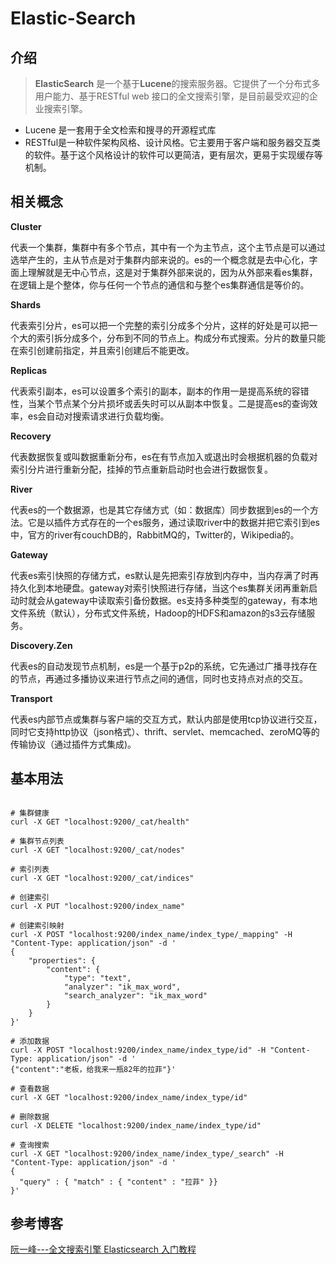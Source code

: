 # Elastic-Search


## 介绍
> **ElasticSearch** 是一个基于**Lucene**的搜索服务器。它提供了一个分布式多用户能力、基于RESTful web 接口的全文搜索引擎，是目前最受欢迎的企业搜索引擎。

* Lucene 是一套用于全文检索和搜寻的开源程式库
* RESTful是一种软件架构风格、设计风格。它主要用于客户端和服务器交互类的软件。基于这个风格设计的软件可以更简洁，更有层次，更易于实现缓存等机制。

## 相关概念

**Cluster**

代表一个集群，集群中有多个节点，其中有一个为主节点，这个主节点是可以通过选举产生的，主从节点是对于集群内部来说的。es的一个概念就是去中心化，字面上理解就是无中心节点，这是对于集群外部来说的，因为从外部来看es集群，在逻辑上是个整体，你与任何一个节点的通信和与整个es集群通信是等价的。


**Shards**

代表索引分片，es可以把一个完整的索引分成多个分片，这样的好处是可以把一个大的索引拆分成多个，分布到不同的节点上。构成分布式搜索。分片的数量只能在索引创建前指定，并且索引创建后不能更改。

**Replicas**

代表索引副本，es可以设置多个索引的副本，副本的作用一是提高系统的容错性，当某个节点某个分片损坏或丢失时可以从副本中恢复。二是提高es的查询效率，es会自动对搜索请求进行负载均衡。

**Recovery**

代表数据恢复或叫数据重新分布，es在有节点加入或退出时会根据机器的负载对索引分片进行重新分配，挂掉的节点重新启动时也会进行数据恢复。

**River**

代表es的一个数据源，也是其它存储方式（如：数据库）同步数据到es的一个方法。它是以插件方式存在的一个es服务，通过读取river中的数据并把它索引到es中，官方的river有couchDB的，RabbitMQ的，Twitter的，Wikipedia的。

**Gateway**

代表es索引快照的存储方式，es默认是先把索引存放到内存中，当内存满了时再持久化到本地硬盘。gateway对索引快照进行存储，当这个es集群关闭再重新启动时就会从gateway中读取索引备份数据。es支持多种类型的gateway，有本地文件系统（默认），分布式文件系统，Hadoop的HDFS和amazon的s3云存储服务。

**Discovery.Zen**

代表es的自动发现节点机制，es是一个基于p2p的系统，它先通过广播寻找存在的节点，再通过多播协议来进行节点之间的通信，同时也支持点对点的交互。

**Transport**

代表es内部节点或集群与客户端的交互方式，默认内部是使用tcp协议进行交互，同时它支持http协议（json格式）、thrift、servlet、memcached、zeroMQ等的传输协议（通过插件方式集成)。

## 基本用法

```shell

# 集群健康
curl -X GET "localhost:9200/_cat/health"

# 集群节点列表
curl -X GET "localhost:9200/_cat/nodes"

# 索引列表
curl -X GET "localhost:9200/_cat/indices"

# 创建索引
curl -X PUT "localhost:9200/index_name"

# 创建索引映射
curl -X POST "localhost:9200/index_name/index_type/_mapping" -H "Content-Type: application/json" -d '
{
    "properties": {
        "content": {
            "type": "text",
            "analyzer": "ik_max_word",
            "search_analyzer": "ik_max_word"
        }
    }
}'

# 添加数据
curl -X POST "localhost:9200/index_name/index_type/id" -H "Content-Type: application/json" -d '
{"content":"老板，给我来一瓶82年的拉菲"}'

# 查看数据
curl -X GET "localhost:9200/index_name/index_type/id"

# 删除数据
curl -X DELETE "localhost:9200/index_name/index_type/id"

# 查询搜索
curl -X GET "localhost:9200/index_name/index_type/_search" -H "Content-Type: application/json" -d '
{
  "query" : { "match" : { "content" : "拉菲" }}
}'

```

## 参考博客
[阮一峰---全文搜索引擎 Elasticsearch 入门教程](http://www.ruanyifeng.com/blog/2017/08/elasticsearch.html)
